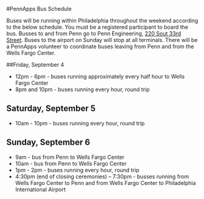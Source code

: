 #PennApps Bus Schedule

Buses will be running within Philadelphia throughout the weekend according to the below schedule. You must be a registered participant to board the bus. Busses to and from Penn go to Penn Engineering, [220 Sout 33rd Street](https://www.google.com/maps/place/220+S+33rd+St,+Philadelphia,+PA+19104/@39.9518107,-75.1906793,18z/data=!4m7!1m4!3m3!1s0x89c6c65abbfd1019:0x9876d434e4f62af2!2s220+S+33rd+St,+Philadelphia,+PA+19104!3b1!3m1!1s0x89c6c65abbfd1019:0x9876d434e4f62af2). Buses to the airport on Sunday will stop at all terminals. There will be a PennApps volunteer to coordinate buses leaving from Penn and from the Wells Fargo Center.

##Friday, September 4
 - 12pm - 6pm - buses running approximately every half hour to Wells Fargo Center
 - 8pm and 10pm - buses running every hour, round trip

## Saturday, September 5
 - 10am - 10pm - buses running every hour, round trip

## Sunday, September 6
 - 9am - bus from Penn to Wells Fargo Center
 - 10am - bus from Penn to Wells Fargo Center
 - 1pm - 2pm - buses running every hour, round trip
 - 4:30pm (end of closing ceremonies) – 7:30pm - busses running from Wells Fargo Center to Penn and from Wells Fargo Center to Philadelphia International Airport